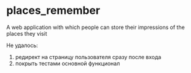 # places_remember
A web application with which people can store their impressions of the places they visit

Не удалось:
1) редирект на страницу пользователя сразу после входа
2) покрыть тестами основной функционал
